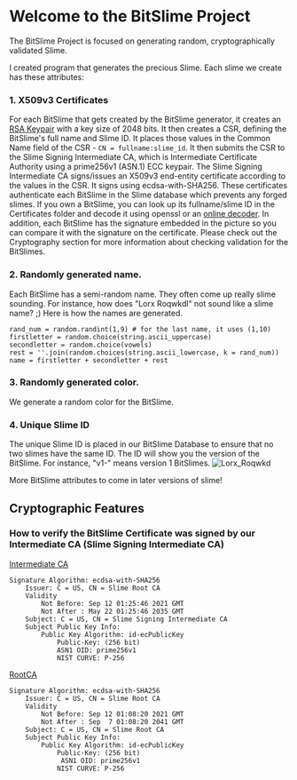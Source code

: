 # Welcome to the BitSlime Project

The BitSlime Project is focused on generating random, cryptographically validated Slime.

I created program that generates the precious Slime. Each slime we create has these attributes:

### 1. X509v3 Certificates

For each BitSlime that gets created by the BitSlime generator, it creates an [RSA Keypair](http://people.csail.mit.edu/rivest/Rsapaper.pdf) with a key size of 2048 bits. It then creates a CSR, defining the BitSlime's full name and Slime ID. It places those values in the Common Name field of the CSR - `CN = fullname:slime_id`.
It then submits the CSR to the Slime Signing Intermediate CA, which is Intermediate Certificate Authority using a prime256v1 (ASN.1) ECC keypair. The Slime Signing Intermediate CA signs/issues an X509v3 end-entity certificate according to the values in the CSR. It signs using ecdsa-with-SHA256. These certificates authenticate each BitSlime in the Slime database which prevents any forged slimes. If you own a BitSlime, you can look up its fullname/slime ID in the Certificates folder and decode it using openssl or an [online decoder](https://decoder.link/result). In addition, each BitSlime has the signature embedded in the picture so you can compare it with the signature on the certificate. Please check out the Cryptography section for more information about checking validation for the BitSlimes.

### 2. Randomly generated name. 

Each BitSlime has a semi-random name. They often come up really slime sounding. For instance, how does "Lorx Roqwkdl" not sound like a slime name? ;) Here is how the names are generated.

	rand_num = random.randint(1,9) # for the last name, it uses (1,10)
	firstletter = random.choice(string.ascii_uppercase)
	secondletter = random.choice(vowels)
	rest = ''.join(random.choices(string.ascii_lowercase, k = rand_num))    
	name = firstletter + secondletter + rest
	

### 3. Randomly generated color. 
We generate a random color for the BitSlime.  

### 4. Unique Slime ID
The unique Slime ID is placed in our BitSlime Database to ensure that no two slimes have the same ID. The ID will show you the version of the BitSlime. For instance, "v1-" means version 1 BitSlimes.
![Lorx_Roqwkd](https://raw.githubusercontent.com/BitSlimes/BitSlime_Project/main/etc/Lorx_Roqwkd_definitions.png)


More BitSlime attributes to come in later versions of slime!


## Cryptographic Features

### How to verify the BitSlime Certificate was signed by our Intermediate CA (Slime Signing Intermediate CA)




[Intermediate CA](https://raw.githubusercontent.com/BitSlimes/BitSlime_Project/main/Slime_Certificate_Authority/IntermediateCA.pem)

    Signature Algorithm: ecdsa-with-SHA256
        Issuer: C = US, CN = Slime Root CA
        Validity
            Not Before: Sep 12 01:25:46 2021 GMT
            Not After : May 22 01:25:46 2035 GMT
        Subject: C = US, CN = Slime Signing Intermediate CA
        Subject Public Key Info:
            Public Key Algorithm: id-ecPublicKey
                Public-Key: (256 bit)
                ASN1 OID: prime256v1
                NIST CURVE: P-256


[RootCA](https://raw.githubusercontent.com/BitSlimes/BitSlime_Project/main/Slime_Certificate_Authority/RootCA.pem)

 
    Signature Algorithm: ecdsa-with-SHA256
        Issuer: C = US, CN = Slime Root CA
        Validity
            Not Before: Sep 12 01:08:20 2021 GMT
            Not After : Sep  7 01:08:20 2041 GMT
        Subject: C = US, CN = Slime Root CA
        Subject Public Key Info:
            Public Key Algorithm: id-ecPublicKey
                Public-Key: (256 bit)
                 ASN1 OID: prime256v1
                NIST CURVE: P-256
